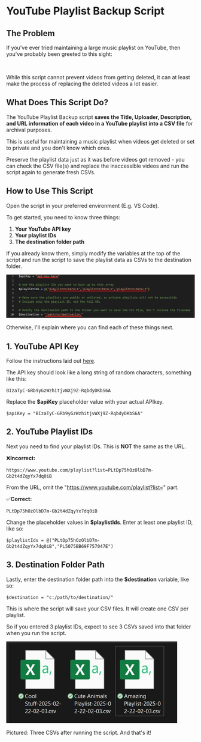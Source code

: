 # YouTube Playlist Backup Script

## The Problem

If you've ever tried maintaining a large music playlist on YouTube, then you've probably been greeted to this sight:

![]()

While this script cannot prevent videos from getting deleted, it can at least make the process of replacing the deleted videos a lot easier.

## What Does This Script Do?

The YouTube Playlist Backup script **saves the Title, Uploader, Description, and URL information of each video in a YouTube playlist into a CSV file** for archival purposes.

This is useful for maintaining a music playlist when videos get deleted or set to private and you don't know which ones. 

Preserve the playlist data just as it was before videos got removed - you can  check the CSV file(s) and replace the inaccessible videos and run the script again to generate fresh CSVs.

## How to Use This Script
Open the script in your preferred environment (E.g. VS Code).

To get started, you need to know three things:
1. **Your YouTube API key**
2. **Your playlist IDs**
3. **The destination folder path**

If you already know them, simply modify the variables at the top of the script and run the script to save the playlist data as CSVs to the destination folder.

![](https://github.com/mcyhsu/YTPlaylistBackup-PS/blob/main/Assets/change-these-values.jpg?raw=true)

Otherwise, I'll explain where you can find each of these things next.

## 1. YouTube API Key
Follow the instructions laid out [here](https://developers.google.com/youtube/v3/getting-started).

The API key should look like a long string of random characters, something like this:
```
BIzaTyC-GRb9yGzWzhitjvWXj9Z-RqbdyDKbS6A
```
Replace the **$apiKey** placeholder value with your actual APIkey.
```
$apiKey = "BIzaTyC-GRb9yGzWzhitjvWXj9Z-RqbdyDKbS6A"
```

## 2. YouTube Playlist IDs
Next you need to find your playlist IDs. This is **NOT** the same as the URL.

 :x:**Incorrect:**
```
https://www.youtube.com/playlist?list=PLtDp75hOzOlbD7m-Gb2t4dZqyYx7dq0iB
```
From the URL, omit the "https://www.youtube.com/playlist?list=" part.

:white_check_mark:**Correct:**
```
PLtDp75hOzOlbD7m-Gb2t4dZqyYx7dq0iB
```
Change the placeholder values in **$playlistIds**. Enter at least one playlist ID, like so:
```
$playlistIds = @("PLtDp75hOzOlbD7m-Gb2t4dZqyYx7dq0iB","PL5075BB69F757047E")
```

## 3. Destination Folder Path
Lastly, enter the destination folder path into the **$destination** variable, like so:
```
$destination = "c:/path/to/destination/"
```
This is where the script will save your CSV files. It will create one CSV per playlist.

So if you entered 3 playlist IDs, expect to see 3 CSVs saved into that folder when you run the script.

![](https://github.com/mcyhsu/YTPlaylistBackup-PS/blob/main/Assets/csv-files.jpg?raw=true)

Pictured: Three CSVs after running the script. And that's it!